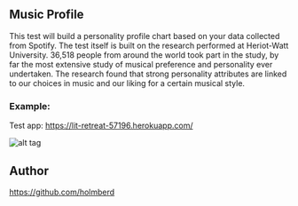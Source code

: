 ## Music Profile

This test will build a personality profile chart based on your data collected from Spotify. The test itself is built on the research performed at Heriot-Watt University. 36,518 people from around the world took part in the study, by far the most extensive study of musical preference and personality ever undertaken. The research found that strong personality attributes are linked to our choices in music and our liking for a certain musical style.

### Example:

Test app: https://lit-retreat-57196.herokuapp.com/

![alt tag](https://github.com/holmberd/music-profile-express-app/blob/master/image1.png)


## Author

https://github.com/holmberd

